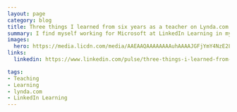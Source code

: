 ```yaml
---
layout: page
category: blog
title: Three things I learned from six years as a teacher on Lynda.com
summary: I find myself working for Microsoft at LinkedIn Learning in my very first Microsoft conference...Ignite. Needless to say, I feel a bit like a fish out of water, really more like a cat that's been adopted by a giraffe family. Here's what I'll be looking for during the week.
images:
  hero: https://media.licdn.com/media/AAEAAQAAAAAAAAuhAAAAJGFjYmY4NzE2LWFjZDctNGNjYS05YmFkLTEzZTVmMGVmYzY3Zg.jpg
links:
  linkedin: https://www.linkedin.com/pulse/three-things-i-learned-from-six-years-teacher-ray-villalobos

tags:
- Teaching
- Learning
- lynda.com
- LinkedIn Learning
---
```

